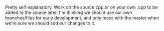 Pretty self explanatory. Work on the source.cpp or on your own .cpp to be added to the source later.
I'm thinking we should use our own branches/files for early development, and only mess with the master when we're sure we should add our changes to it.
